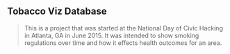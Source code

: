 ## Tobacco Viz Database

> This is a project that was started at the National Day of Civic Hacking in Atlanta, GA in June 2015. It was intended to show smoking regulations over time and how it effects health outcomes for an area.

